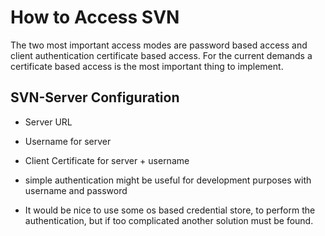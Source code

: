 # How to Access SVN

The two most important access modes are password based access and client authentication certificate
based access. For the current demands a certificate based access is the most important thing to 
implement.

## SVN-Server Configuration

* Server URL
* Username for server
* Client Certificate for server + username

* simple authentication might be useful for development purposes with username and password

* It would be nice to use some os based credential store, to perform the authentication, but if too complicated another solution must be found. 